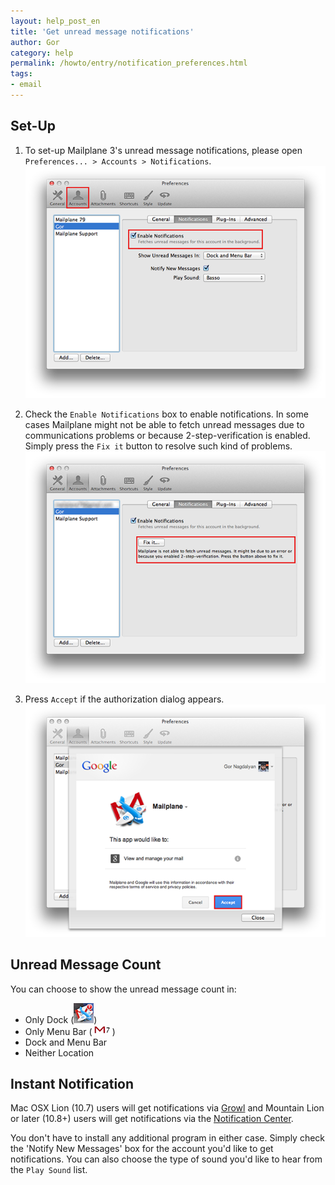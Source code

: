 ```yaml
---
layout: help_post_en
title: 'Get unread message notifications'
author: Gor
category: help
permalink: /howto/entry/notification_preferences.html
tags:
- email
---
```



## Set-Up

1. To set-up Mailplane 3's unread message notifications, please open `Preferences... > Accounts > Notifications`.<br/>
	![screen1](/assets/howto/2013-12-16-get_unread_message_notifications/screen1.png)

2. Check the `Enable Notifications` box to enable notifications. In some cases Mailplane might not be able to fetch unread messages due to communications problems or because 2-step-verification is enabled. Simply press the `Fix it` button to resolve such kind of problems.<br/>
	![screen2](/assets/howto/2013-12-16-get_unread_message_notifications/screen2.png)

3. Press `Accept` if the authorization dialog appears.<br/>
	![screen3](/assets/howto/2013-12-16-get_unread_message_notifications/screen3.png)


## Unread Message Count

You can choose to show the unread message count in:

* Only Dock (![dock](/assets/howto/2013-12-16-get_unread_message_notifications/dock.png))
* Only Menu Bar (![menu](/assets/howto/2013-12-16-get_unread_message_notifications/menubar.png))
* Dock and Menu Bar
* Neither Location


## Instant Notification

Mac OSX Lion (10.7) users will get notifications via [Growl](http://growl.info) and Mountain Lion or later (10.8+) users will get notifications via the [Notification Center](http://support.apple.com/kb/ht5362).

You don't have to install any additional program in either case. Simply check the 'Notify New Messages' box for the account you'd like to get notifications. You can also choose the type of sound you'd like to hear from the `Play Sound` list.

